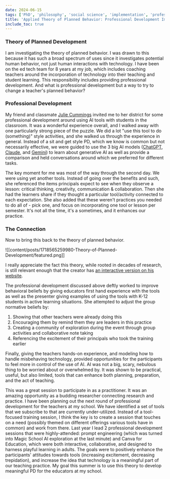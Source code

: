 ```yaml
---
date: 2024-06-15
tags: ['PhD', 'philosophy', 'social science', 'implementation', 'professional development', 'education', '6220']
title: 'Applied Theory of Planned Behavior: Professional Development Implementation'
include_toc: true
---
```

### Theory of Planned Development 

I am investigating the theory of planned behavior. I was drawn to this because it has such a broad spectrum of uses since it investigates potential human behavior, not just human interactions with technology. I have been on the ed tech team for 8 years at my job, which includes coaching teachers around the incorporation of technology into their teaching and student learning. This responsibility includes providing professional development. And what is professional development but a way to try to change a teacher's planned behavior? 

### Professional Development

My friend and classmate [Julie Cummings](https://www.linkedin.com/in/julie-cummings-m-a-educational-technology-8a6307293/) invited me to her district for some professional development around using AI tools with students in the classroom. It was a wonderful experience overall, and I walked away with one particularly strong piece of the puzzle. We did a lot "use this tool to do (something)" style activities, and she walked us through the experience in general. Instead of a sit and get style PD, which we know is common but not necessarily effective, we were guided to use the 3 big AI models ([ChatGPT](http://chat.openai.com), [Claude](https://claude.ai), and [Gemini](https://gemini.google.com/app)) to learn about generative AI as well as provide a comparison and held conversations around which we preferred for different tasks. 

The key moment for me was most of the way through the second day. We were using yet another tools. Instead of going over the benefits and such, she referenced the items principals expect to see when they observe a lesson: critical thinking, creativity, communication & collaboration. Then she had the learners share if they thought a particular tool/activity connected to each expectation. She also added that these weren't practices you needed to do all of - pick one, and focus on incorporating one tool or lesson per semester. It's not all the time, it's a sometimes, and it enhances our practice. 

### The Connection

Now to bring this back to the theory of planned behavior. 

![[content/posts/1718565259980-Theory-of-Planned-Development/featured.png]]

I really appreciate the fact this theory, while rooted in decades of research, is still relevant enough that the creator has [an interactive version on his website](https://people.umass.edu/aizen/tpb.diag.html). 

The professional development discussed above deftly worked to improve behavioral beliefs by giving educators first hand experience with the tools as well as the presenter giving examples of using the tools with K-12 students in active learning situations. She attempted to adjust the group normative beliefs by:

1. Showing that other teachers were already doing this
2. Encouraging them by remind them they are leaders in this practice
3. Creating a community of exploration during the event through group activities and collaborative note taking
4. Referencing the excitement of their principals who took the training earlier

Finally, giving the teachers hands-on experience, and modeling how to handle misbehaving technology, provided opportunities for the participants to feel more in control of the use of AI. AI was not a big, scary, nebulous thing to be worried about or overwhelmed by. It was shown to be practical, useful, but also limited, tools that can enhance both planning, preparation, and the act of teaching. 

This was a great session to participate in as a practitioner. It was an amazing opportunity as a budding researcher connecting research and practice. I have been planning out the next round of professional development for the teachers at my school. We have identified a set of tools that we subscribe to that are currently under-utilized. Instead of a tool-focused training session, I think the key is to create a session that touches on a need (possibly themed on different offerings various tools have in common) and work from there. Last year I lead 2 professional development sessions that were highly-attended: prompt engineering (which was turned into Magic School AI exploration at the last minute) and Canva for Education, which were both interactive, collaborative, and designed to harness playful learning in adults. The goals were to positively enhance the participants' attitudes towards tools (increasing excitement, decreasing trepidation), and increase the idea that technology is a meaningful part of our teaching practice. My goal this summer is to use this theory to develop meaningful PD for the educators at my school. 